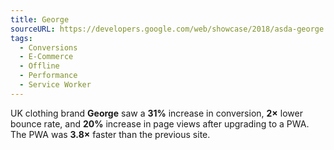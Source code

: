 ```yaml
---
title: George
sourceURL: https://developers.google.com/web/showcase/2018/asda-george
tags:
  - Conversions
  - E-Commerce
  - Offline
  - Performance
  - Service Worker
---
```


UK clothing brand **George** saw a **31%** increase in conversion, **2×** lower bounce rate, and **20%** increase in page views after upgrading to a PWA. The PWA was **3.8×** faster than the previous site.
